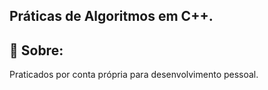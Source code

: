 ## Práticas de Algoritmos em C++.

## 📃 Sobre:

Praticados por conta própria para desenvolvimento pessoal.
